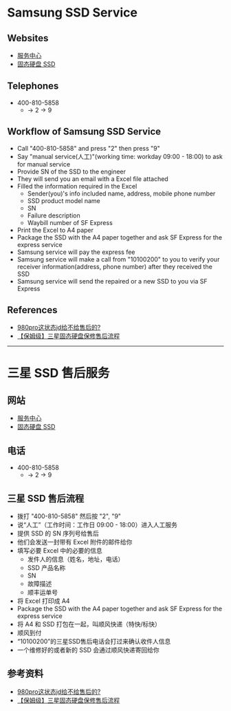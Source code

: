 # Samsung SSD Service

## Websites
* [服务中心](https://semiconductor.samsung.com/cn/consumer-storage/support/service-center/)
* [固态硬盘 SSD](http://support-cn.samsung.com/product_validation/productverification/ssd_memory.html)

## Telephones
* 400-810-5858
  * -> 2 -> 9

## Workflow of Samsung SSD Service
* Call "400-810-5858" and press "2" then press "9"
* Say "manual service(人工)"(working time: workday 09:00 - 18:00) to ask for manual service
* Provide SN of the SSD to the engineer
* They will send you an email with a Excel file attached
* Filled the information required in the Excel
  * Sender(you)'s info included name, address, mobile phone number
  * SSD product model name
  * SN
  * Failure description
  * Waybill number of SF Express
* Print the Excel to A4 paper
* Package the SSD with the A4 paper together and ask SF Express for the express service
* Samsung service will pay the express fee
* Samsung service will make a call from "10100200" to you to verify your receiver information(address, phone number) after they received the SSD
* Samsung service will send the repaired or a new SSD to you via SF Express

## References
* [980pro这状态jd给不给售后的?](https://www.chiphell.com/thread-2435416-1-1.html)
* [【保姆级】三星固态硬盘保修售后流程](https://www.bilibili.com/video/BV1Vt4y1F7F9/)

-------------------

# 三星 SSD 售后服务

## 网站
* [服务中心](https://semiconductor.samsung.com/cn/consumer-storage/support/service-center/)
* [固态硬盘 SSD](http://support-cn.samsung.com/product_validation/productverification/ssd_memory.html)

## 电话
* 400-810-5858
  * -> 2 -> 9

## 三星 SSD 售后流程
* 拨打 "400-810-5858" 然后按 "2", "9"
* 说“人工”（工作时间：工作日 09:00 - 18:00）进入人工服务
* 提供 SSD 的 SN 序列号给售后
* 他们会发送一封带有 Excel 附件的邮件给你
* 填写必要 Excel 中的必要的信息
  * 发件人的信息（姓名，地址，电话）
  * SSD 产品名称
  * SN
  * 故障描述
  * 顺丰运单号
* 将 Excel 打印成 A4
* Package the SSD with the A4 paper together and ask SF Express for the express service
* 将 A4 和 SSD 打包在一起，叫顺风快递（特快/标快）
* 顺风到付
* “10100200”的三星SSD售后电话会打过来确认收件人信息
* 一个维修好的或者新的 SSD 会通过顺风快递寄回给你

## 参考资料
* [980pro这状态jd给不给售后的?](https://www.chiphell.com/thread-2435416-1-1.html)
* [【保姆级】三星固态硬盘保修售后流程](https://www.bilibili.com/video/BV1Vt4y1F7F9/)
